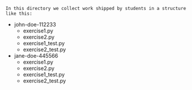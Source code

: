 ```
In this directory we collect work shipped by students in a structure like this:

```
- john-doe-112233
    - exercise1.py
    - exercise2.py
    - exercise1_test.py
    - exercise2_test.py
- jane-doe-445566
    - exercise1.py
    - exercise2.py
    - exercise1_test.py
    - exercise2_test.py

```